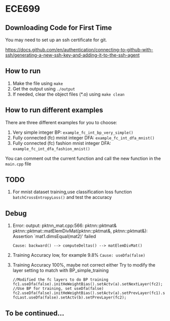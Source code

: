 # ECE699
## Downloading Code for First Time
You may need to set up an ssh certificate for git. 

https://docs.github.com/en/authentication/connecting-to-github-with-ssh/generating-a-new-ssh-key-and-adding-it-to-the-ssh-agent

## How to run

1. Make the file using `make`
2. Get the output using `./output`
3. If needed, clear the object files (*.o) using `make clean`

## How to run different examples
There are three different examples for you to choose:

1. Very simple integer BP: `example_fc_int_bp_very_simple()`
2. Fully connected (fc) mnist integer DFA: `example_fc_int_dfa_mnist()`
3. Fully connected (fc) fashion mnist integer DFA: `example_fc_int_dfa_fashion_mnist()`

You can comment out the current function and call the new function in the `main.cpp` file

## TODO

1. For mnist dataset training,use classification loss function `batchCrossEntropyLoss()` and test the accuracy


## Debug
1. Error: output: pktnn_mat.cpp:566: pktnn::pktmat& pktnn::pktmat::matElemDivMat(pktnn::pktmat&, pktnn::pktmat&): Assertion `mat1.dimsEqual(mat2)' failed

    `Cause: backward() --> computeDeltas() --> matElemDivMat()`

2. Training Accuracy low, for example 9.8%
    `Cause: useDfa(false)`

3. Training Accuracy 100%, maybe not correct either
    Try to modify the layer setting to match with BP_simple_training
    
    ```
    //Modified the fc layers to do BP training
    fc1.useDfa(false).initHeWeightBias().setActv(a).setNextLayer(fc2);         //Use BP for training, set useDfa(false)
    fc2.useDfa(false).initHeWeightBias().setActv(a).setPrevLayer(fc1).setNextLayer(fcLast);
    fcLast.useDfa(false).setActv(b).setPrevLayer(fc2);
    ```

## To be continued...